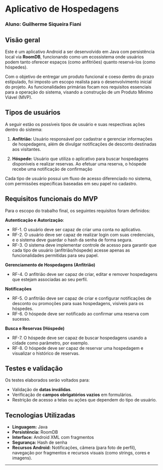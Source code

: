 # Aplicativo de Hospedagens

### Aluno: Guilherme Siqueira Fiani

## Visão geral

Este é um aplicativo Android a ser desenvolvido em Java com persistência local via **RoomDB**, funcionando como um ecossistema onde usuários podem tanto oferecer espaços (como anfitriões) quanto reservá-los (como hóspedes).

Com o objetivo de entregar um produto funcional e coeso dentro do prazo estipulado, foi imposto um escopo realista para o desenvolvimento inicial do projeto. As funcionalidades primárias focam nos requisitos essenciais para a operação do sistema, visando a construção de um Produto Mínimo Viável (MVP).

## Tipos de usuários

A seguir estão os possíveis tipos de usuário e suas respectivas ações dentro do sistema:

1. **Anfitrião:**
Usuário responsável por cadastrar e gerenciar informações de hospedagens, além de divulgar notificações de desconto destinadas aos visitantes.

2. **Hóspede:**
Usuário que utiliza o aplicativo para buscar hospedagens disponíveis e realizar reservas. Ao efetuar uma reserva, o hóspede recebe uma notificação de confirmação

Cada tipo de usuário possui um fluxo de acesso diferenciado no sistema, com permissões específicas baseadas em seu papel no cadastro.

## Requisitos funcionais do MVP

Para o escopo do trabalho final, os seguintes requisitos foram definidos:

**Autenticação e Autorização**:  
+ RF-1. O usuário deve ser capaz de criar uma conta no aplicativo.  
+ RF-2. O usuário deve ser capaz de realizar login com suas credenciais, e o sistema deve guardar o hash da senha de forma segura.  
+ RF-3. O sistema deve implementar controle de acesso para garantir que cada tipo de usuário (anfitrião/hóspede) acesse apenas as funcionalidades permitidas para seu papel.

**Gerenciamento de Hospedagens (Anfitrião)**  
+ RF-4. O anfitrião deve ser capaz de criar, editar e remover hospedagens que estejam associadas ao seu perfil.

**Notificações**  
+ RF-5. O anfitrião deve ser capaz de criar e configurar notificações de desconto ou promoções para suas hospedagens, visíveis para os hóspedes.
+ RF-6. O hóspede deve ser notificado ao confirmar uma reserva com sucesso.

**Busca e Reservas (Hóspede)**
+ RF-7. O hóspede deve ser capaz de buscar hospedagens usando a cidade como parâmetro, por exemplo.
+ RF-8. O hóspede deve ser capaz de reservar uma hospedagem e visualizar o histórico de reservas.

## Testes e validação

Os testes elaborados serão voltados para:

- Validação de **datas inválidas**.
- Verificação de **campos obrigatórios vazios** em formulários.
- Restrição de acesso a telas ou ações que dependem do tipo de usuário.

## Tecnologias Utilizadas

- **Linguagem:** Java
- **Persistência:** RoomDB
- **Interface:** Android XML com fragmentos
- **Segurança:** Hash de senha
- **Recursos Android:** Notificações, câmera (para foto de perfil), navegação por fragmentos e recursos visuais (como strings, cores e imagens).

---
